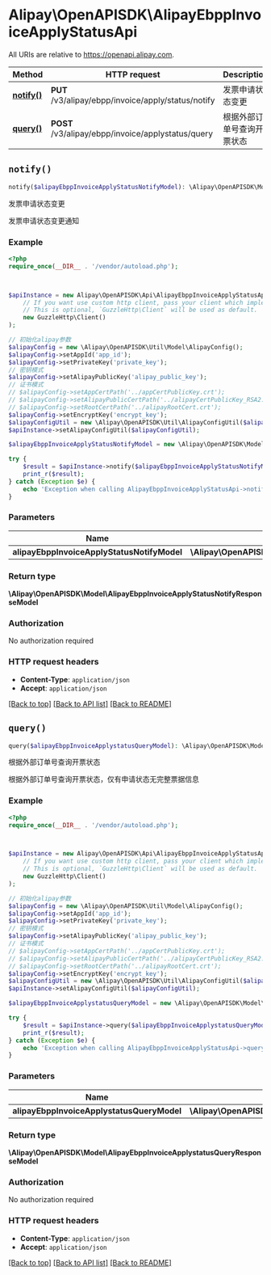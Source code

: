 # Alipay\OpenAPISDK\AlipayEbppInvoiceApplyStatusApi

All URIs are relative to https://openapi.alipay.com.

Method | HTTP request | Description
------------- | ------------- | -------------
[**notify()**](AlipayEbppInvoiceApplyStatusApi.md#notify) | **PUT** /v3/alipay/ebpp/invoice/apply/status/notify | 发票申请状态变更
[**query()**](AlipayEbppInvoiceApplyStatusApi.md#query) | **POST** /v3/alipay/ebpp/invoice/applystatus/query | 根据外部订单号查询开票状态


## `notify()`

```php
notify($alipayEbppInvoiceApplyStatusNotifyModel): \Alipay\OpenAPISDK\Model\AlipayEbppInvoiceApplyStatusNotifyResponseModel
```

发票申请状态变更

发票申请状态变更通知

### Example

```php
<?php
require_once(__DIR__ . '/vendor/autoload.php');



$apiInstance = new Alipay\OpenAPISDK\Api\AlipayEbppInvoiceApplyStatusApi(
    // If you want use custom http client, pass your client which implements `GuzzleHttp\ClientInterface`.
    // This is optional, `GuzzleHttp\Client` will be used as default.
    new GuzzleHttp\Client()
);

// 初始化alipay参数
$alipayConfig = new \Alipay\OpenAPISDK\Util\Model\AlipayConfig();
$alipayConfig->setAppId('app_id');
$alipayConfig->setPrivateKey('private_key');
// 密钥模式
$alipayConfig->setAlipayPublicKey('alipay_public_key');
// 证书模式
// $alipayConfig->setAppCertPath('../appCertPublicKey.crt');
// $alipayConfig->setAlipayPublicCertPath('../alipayCertPublicKey_RSA2.crt');
// $alipayConfig->setRootCertPath('../alipayRootCert.crt');
$alipayConfig->setEncryptKey('encrypt_key');
$alipayConfigUtil = new \Alipay\OpenAPISDK\Util\AlipayConfigUtil($alipayConfig);
$apiInstance->setAlipayConfigUtil($alipayConfigUtil);

$alipayEbppInvoiceApplyStatusNotifyModel = new \Alipay\OpenAPISDK\Model\AlipayEbppInvoiceApplyStatusNotifyModel(); // \Alipay\OpenAPISDK\Model\AlipayEbppInvoiceApplyStatusNotifyModel

try {
    $result = $apiInstance->notify($alipayEbppInvoiceApplyStatusNotifyModel);
    print_r($result);
} catch (Exception $e) {
    echo 'Exception when calling AlipayEbppInvoiceApplyStatusApi->notify: ', $e->getMessage(), PHP_EOL;
}
```

### Parameters

Name | Type | Description  | Notes
------------- | ------------- | ------------- | -------------
 **alipayEbppInvoiceApplyStatusNotifyModel** | **\Alipay\OpenAPISDK\Model\AlipayEbppInvoiceApplyStatusNotifyModel**|  | [optional]

### Return type

**\Alipay\OpenAPISDK\Model\AlipayEbppInvoiceApplyStatusNotifyResponseModel**

### Authorization

No authorization required

### HTTP request headers

- **Content-Type**: `application/json`
- **Accept**: `application/json`

[[Back to top]](#) [[Back to API list]](../../README.md#api-endpoints)
[[Back to README]](../../README.md)

## `query()`

```php
query($alipayEbppInvoiceApplystatusQueryModel): \Alipay\OpenAPISDK\Model\AlipayEbppInvoiceApplystatusQueryResponseModel
```

根据外部订单号查询开票状态

根据外部订单号查询开票状态，仅有申请状态无完整票据信息

### Example

```php
<?php
require_once(__DIR__ . '/vendor/autoload.php');



$apiInstance = new Alipay\OpenAPISDK\Api\AlipayEbppInvoiceApplyStatusApi(
    // If you want use custom http client, pass your client which implements `GuzzleHttp\ClientInterface`.
    // This is optional, `GuzzleHttp\Client` will be used as default.
    new GuzzleHttp\Client()
);

// 初始化alipay参数
$alipayConfig = new \Alipay\OpenAPISDK\Util\Model\AlipayConfig();
$alipayConfig->setAppId('app_id');
$alipayConfig->setPrivateKey('private_key');
// 密钥模式
$alipayConfig->setAlipayPublicKey('alipay_public_key');
// 证书模式
// $alipayConfig->setAppCertPath('../appCertPublicKey.crt');
// $alipayConfig->setAlipayPublicCertPath('../alipayCertPublicKey_RSA2.crt');
// $alipayConfig->setRootCertPath('../alipayRootCert.crt');
$alipayConfig->setEncryptKey('encrypt_key');
$alipayConfigUtil = new \Alipay\OpenAPISDK\Util\AlipayConfigUtil($alipayConfig);
$apiInstance->setAlipayConfigUtil($alipayConfigUtil);

$alipayEbppInvoiceApplystatusQueryModel = new \Alipay\OpenAPISDK\Model\AlipayEbppInvoiceApplystatusQueryModel(); // \Alipay\OpenAPISDK\Model\AlipayEbppInvoiceApplystatusQueryModel

try {
    $result = $apiInstance->query($alipayEbppInvoiceApplystatusQueryModel);
    print_r($result);
} catch (Exception $e) {
    echo 'Exception when calling AlipayEbppInvoiceApplyStatusApi->query: ', $e->getMessage(), PHP_EOL;
}
```

### Parameters

Name | Type | Description  | Notes
------------- | ------------- | ------------- | -------------
 **alipayEbppInvoiceApplystatusQueryModel** | **\Alipay\OpenAPISDK\Model\AlipayEbppInvoiceApplystatusQueryModel**|  | [optional]

### Return type

**\Alipay\OpenAPISDK\Model\AlipayEbppInvoiceApplystatusQueryResponseModel**

### Authorization

No authorization required

### HTTP request headers

- **Content-Type**: `application/json`
- **Accept**: `application/json`

[[Back to top]](#) [[Back to API list]](../../README.md#api-endpoints)
[[Back to README]](../../README.md)

